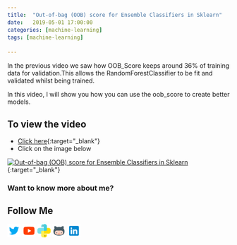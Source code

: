 ```yaml
---
title:  "Out-of-bag (OOB) score for Ensemble Classifiers in Sklearn"
date:   2019-05-01 17:00:00
categories: [machine-learning]
tags: [machine-learning]

---
```


In the previous video we saw how OOB_Score keeps around 36% of training data for validation.This allows the RandomForestClassifier to be fit and validated whilst being trained.

In this video, I will show you how you can use the oob_score to create better models.


## To view the video
* [Click here](https://youtu.be/1p2a6XIG-MU){:target="_blank"}
* Click on the image below

[![Out-of-bag (OOB) score for Ensemble Classifiers in Sklearn](http://img.youtube.com/vi/1p2a6XIG-MU/0.jpg)](http://www.youtube.com/watch?v=1p2a6XIG-MU){:target="_blank"}

### Want to know more about me?
## Follow Me
<a href="https://twitter.com/_bhaveshbhatt" target="_blank"><img class="ai-subscribed-social-icon" src="/assets/images/tw.png" width="30"></a>
<a href="https://www.youtube.com/bhaveshbhatt8791/" target="_blank"><img class="ai-subscribed-social-icon" src="/assets/images/ytb.png" width="30"></a>
<a href="https://www.youtube.com/PythonTricks/" target="_blank"><img class="ai-subscribed-social-icon" src="/assets/images/python_logo.png" width="30"></a>
<a href="https://github.com/bhattbhavesh91" target="_blank"><img class="ai-subscribed-social-icon" src="/assets/images/gthb.png" width="30"></a>
<a href="https://www.linkedin.com/in/bhattbhavesh91/" target="_blank"><img class="ai-subscribed-social-icon" src="/assets/images/lnkdn.png" width="30"></a>
